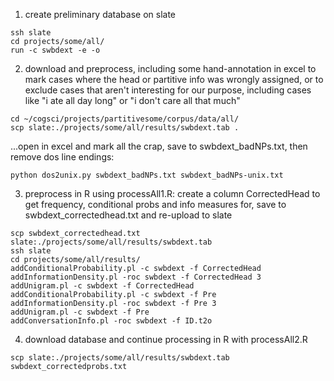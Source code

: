 1. create preliminary database on slate

```
ssh slate
cd projects/some/all/
run -c swbdext -e -o
```

2. download and preprocess, including some hand-annotation in excel to mark cases where the head or partitive info was wrongly assigned, or to exclude cases that aren't interesting for our purpose, including  cases like "i ate all day long" or "i don't care all that much"

```
cd ~/cogsci/projects/partitivesome/corpus/data/all/
scp slate:./projects/some/all/results/swbdext.tab .
```

...open in excel and mark all the crap, save to swbdext_badNPs.txt, then remove dos line endings:
```
python dos2unix.py swbdext_badNPs.txt swbdext_badNPs-unix.txt
```

3. preprocess in R using processAll1.R: create a column CorrectedHead to get frequency, conditional probs and info measures for, save to swbdext_correctedhead.txt and re-upload to slate

```
scp swbdext_correctedhead.txt slate:./projects/some/all/results/swbdext.tab
ssh slate
cd projects/some/all/results/
addConditionalProbability.pl -c swbdext -f CorrectedHead
addInformationDensity.pl -roc swbdext -f CorrectedHead 3
addUnigram.pl -c swbdext -f CorrectedHead
addConditionalProbability.pl -c swbdext -f Pre
addInformationDensity.pl -roc swbdext -f Pre 3
addUnigram.pl -c swbdext -f Pre
addConversationInfo.pl -roc swbdext -f ID.t2o
```

4. download database and continue processing in R with processAll2.R

```
scp slate:./projects/some/all/results/swbdext.tab swbdext_correctedprobs.txt
```
